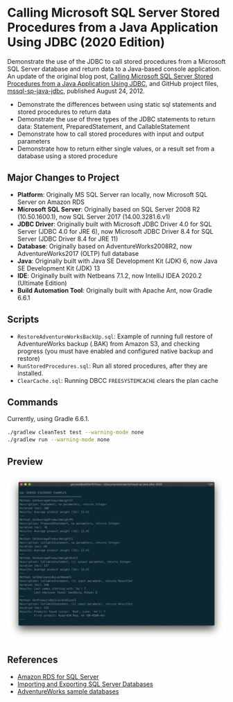 # Calling Microsoft SQL Server Stored Procedures from a Java Application Using JDBC (2020 Edition)

Demonstrate the use of the JDBC to call stored procedures from a Microsoft SQL Server database and return data to a Java-based console application. An update of the original blog post, [Calling Microsoft SQL Server Stored Procedures from a Java Application Using JDBC](https://programmaticponderings.com/2012/08/24/calling-sql-server-stored-procedures-with-java-using-jdbc/), and GitHub project files, [mssql-sp-java-jdbc](https://github.com/garystafford/mssql-sp-java-jdbc), published August 24, 2012.

* Demonstrate the differences between using static sql statements and stored procedures to return data
* Demonstrate the use of three types of the JDBC statements to return data: Statement, PreparedStatement, and CallableStatement
* Demonstrate how to call stored procedures with input and output parameters
* Demonstrate how to return either single values, or a result set from a database using a stored procedure

## Major Changes to Project

* __Platform__: Originally MS SQL Server ran locally, now Microsoft SQL Server on Amazon RDS
* __Microsoft SQL Server__: Originally based on SQL Server 2008 R2 (10.50.1600.1), now SQL Server 2017 (14.00.3281.6.v1)
* __JDBC Driver__: Originally built with Microsoft JDBC Driver 4.0 for SQL Server (JDBC 4.0 for JRE 6), now Microsoft JDBC Driver 8.4 for SQL Server (JDBC Driver 8.4 for JRE 11)
* __Database__: Originally based on AdventureWorks2008R2, now AdventureWorks2017 (OLTP) full database
* __Java__: Originally built with Java SE Development Kit (JDK) 6, now Java SE Development Kit (JDK) 13
* __IDE__: Originally built with Netbeans 7.1.2, now IntelliJ IDEA 2020.2 (Ultimate Edition)
* __Build Automation Tool__: Originally built with Apache Ant, now Gradle 6.6.1

## Scripts

* `RestoreAdventureWorksBackUp.sql`: Example of running full restore of AdventureWorks backup (.BAK) from Amazon S3, and checking progress (you must have enabled and configured native backup and restore)
* `RunStoredProcedures.sql`: Run all stored procedures, after they are installed.
* `ClearCache.sql`: Running DBCC `FREESYSTEMCACHE` clears the plan cache

## Commands

Currently, using Gradle 6.6.1.

```bash
./gradlew cleanTest test --warning-mode none
./gradlew run --warning-mode none
```

## Preview

![preview](pic/java_output.png)

## References

* [Amazon RDS for SQL Server](https://aws.amazon.com/rds/sqlserver/)
* [Importing and Exporting SQL Server Databases](https://docs.aws.amazon.com/AmazonRDS/latest/UserGuide/SQLServer.Procedural.Importing.html)
* [AdventureWorks sample databases](https://github.com/Microsoft/sql-server-samples/releases/tag/adventureworks)
